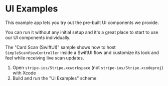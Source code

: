 # UI Examples

This example app lets you try out the pre-built UI components we provide.

You can run it without any initial setup and it's a great place to start to use our UI components individually.

The "Card Scan (SwiftUI)" sample shows how to host `SimpleScanViewController` inside a SwiftUI flow and customize its look and feel while receiving live scan updates.

1. Open `stripe-ios/Stripe.xcworkspace` (not `stripe-ios/Stripe.xcodeproj`) with Xcode
2. Build and run the "UI Examples" scheme
